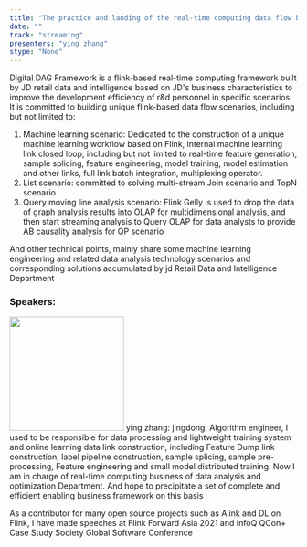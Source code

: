 ```yaml
---
title: "The practice and landing of the real-time computing data flow business engine based on Apache Flink in JINGdong Retail"
date: "" 
track: "streaming"
presenters: "ying zhang"
stype: "None"
---
```

Digital DAG Framework is a flink-based real-time computing framework built by JD retail data and intelligence based on JD's business characteristics to improve the development efficiency of r&d personnel in specific scenarios. It is committed to building unique flink-based data flow scenarios, including but not limited to:
1) Machine learning scenario: Dedicated to the construction of a unique machine learning workflow based on Flink, internal machine learning link closed loop, including but not limited to real-time feature generation, sample splicing, feature engineering, model training, model estimation and other links, full link batch integration, multiplexing operator.
2) List scenario: committed to solving multi-stream Join scenario and TopN scenario
3) Query moving line analysis scenario: Flink Gelly is used to drop the data of graph analysis results into OLAP for multidimensional analysis, and then start streaming analysis to Query OLAP for data analysts to provide AB causality analysis for QP scenario


And other technical points, mainly share some machine learning engineering and related data analysis technology scenarios and corresponding solutions accumulated by jd Retail Data and Intelligence Department
 ### Speakers: 
 <img src="images/speaker/1112.png" width="200" />
 ying zhang: jingdong, Algorithm engineer, I used to be responsible for data processing and lightweight training system and online learning data link construction, including Feature Dump link construction, label pipeline construction, sample splicing, sample pre-processing, Feature engineering and small model distributed training. Now I am in charge of real-time computing business of data analysis and optimization Department. And hope to precipitate a set of complete and efficient enabling business framework on this basis


As a contributor for many open source projects such as Alink and DL on Flink, I have made speeches at Flink Forward Asia 2021 and InfoQ QCon+ Case Study Society Global Software Conference
 